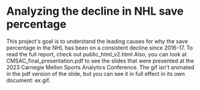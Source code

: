 # Analyzing the decline in NHL save percentage

This project's goal is to understand the leading causes for why the save percentage in the NHL has been on a consistent decline since 2016-17. 
To read the full report, check out public_html_v2.html
Also, you can look at CMSAC_final_presentation.pdf to see the slides that were presented at the 2023 Carnegie Mellon Sports Analytics Conference. The gif isn't animated in the pdf version of the slide, but you can see it in full effect in its own document: ex.gif.
